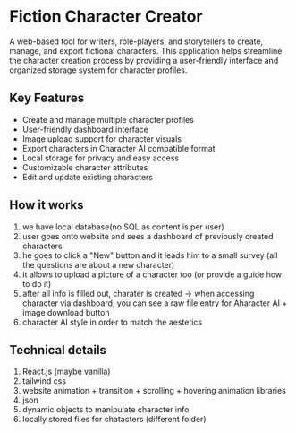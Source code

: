 # Fiction Character Creator

A web-based tool for writers, role-players, and storytellers to create, manage, and export fictional characters. This application helps streamline the character creation process by providing a user-friendly interface and organized storage system for character profiles.

## Key Features

- Create and manage multiple character profiles
- User-friendly dashboard interface
- Image upload support for character visuals
- Export characters in Character AI compatible format
- Local storage for privacy and easy access
- Customizable character attributes
- Edit and update existing characters

## How it works

1. we have local database(no SQL as content is per user)
2. user goes onto website and sees a dashboard of previously created characters
3. he goes to click a "New" button and it leads him to a small survey (all the questions are about a new character)
4. it allows to upload a picture of a character too (or provide a guide how to do it)
5. after all info is filled out, charater is created -> when accessing character via dashboard, you can see a raw file entry for Aharacter AI + image download button
6. character AI style in order to match the aestetics

## Technical details

1. React.js (maybe vanilla)
2. tailwind css
3. website animation + transition + scrolling + hovering animation libraries
4. json
5. dynamic objects to manipulate character info
6. locally stored files for chatacters (different folder)
